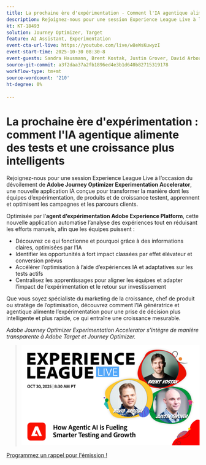 ```yaml
---
title: La prochaine ère d'expérimentation - Comment l'IA agentique alimente des tests et une croissance plus intelligents
description: Rejoignez-nous pour une session Experience League Live à l’occasion du dévoilement de Adobe Journey Optimizer Experimentation Accelerator, une nouvelle application IA conçue pour transformer la manière dont les équipes d’expérimentation, de produits et de croissance testent, apprennent et optimisent les campagnes et les parcours clients.
kt: KT-18493
solution: Journey Optimizer, Target
feature: AI Assistant, Experimentation
event-cta-url-live: https://youtube.com/live/w8eWsKuwyzI
event-start-time: 2025-10-30 08:30-8
event-guests: Sandra Hausmann, Brent Kostak, Justin Grover, David Arbour
source-git-commit: a3f2daa37a2fb1896ed4e3b1d640b82715319178
workflow-type: tm+mt
source-wordcount: '210'
ht-degree: 0%

---
```



# La prochaine ère d&#39;expérimentation : comment l&#39;IA agentique alimente des tests et une croissance plus intelligents

Rejoignez-nous pour une session Experience League Live à l’occasion du dévoilement de **Adobe Journey Optimizer Experimentation Accelerator**, une nouvelle application IA conçue pour transformer la manière dont les équipes d’expérimentation, de produits et de croissance testent, apprennent et optimisent les campagnes et les parcours clients.

Optimisée par l’**agent d’expérimentation Adobe Experience Platform**, cette nouvelle application automatise l’analyse des expériences tout en réduisant les efforts manuels, afin que les équipes puissent :

* Découvrez ce qui fonctionne et pourquoi grâce à des informations claires, optimisées par l’IA
* Identifier les opportunités à fort impact classées par effet élévateur et conversion prévus
* Accélérer l’optimisation à l’aide d’expériences IA et adaptatives sur les tests actifs
* Centralisez les apprentissages pour aligner les équipes et adapter l’impact de l’expérimentation et le retour sur investissement

Que vous soyez spécialiste du marketing de la croissance, chef de produit ou stratège de l’optimisation, découvrez comment l’IA génératrice et agentique alimente l’expérimentation pour une prise de décision plus intelligente et plus rapide, ce qui entraîne une croissance mesurable.

*Adobe Journey Optimizer Experimentation Accelerator s’intègre de manière transparente à Adobe Target et Journey Optimizer.*

>![Afficher la bannière](/help/experience-league-live/assets/exl-live-episode-10-30-25-web-banner.png)

[Programmez un rappel pour l&#39;émission !](https://youtube.com/live/w8eWsKuwyzI)
